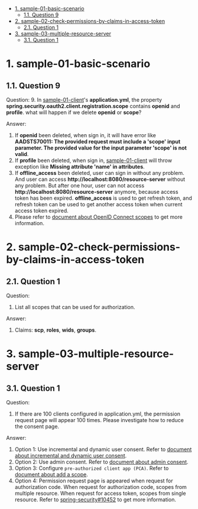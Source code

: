 - [1. sample-01-basic-scenario](#1-sample-01-basic-scenario)
    * [1.1. Question 9](#11-question-9)
- [2. sample-02-check-permissions-by-claims-in-access-token](#2-sample-02-check-permissions-by-claims-in-access-token)
    * [2.1. Question 1](#21-question-1)
- [3. sample-03-multiple-resource-server](#3-sample-03-multiple-resource-server)
    * [3.1. Question 1](#31-question-1)




# 1. sample-01-basic-scenario

## 1.1. Question 9
Question: 
9. In [sample-01-client]'s **application.yml**, the property **spring.security.oauth2.client.registration.scope** contains **openid** and **profile**. what will happen if we delete **openid** or **scope**?

Answer:
1. If **openid** been deleted, when sign in, it will have error like **AADSTS70011: The provided request must include a 'scope' input parameter. The provided value for the input parameter 'scope' is not valid**.
2. If **profile** been deleted, when sign in, [sample-01-client] will throw exception like **Missing attribute 'name' in attributes**.
3. If **offline_access** been deleted, user can sign in without any problem. And user can access **http://localhost:8080/resource-server** without any problem. But after one hour, user can not access **http://localhost:8080/resource-server** anymore, because access token has been expired. **offline_access** is used to get refresh token, and refresh token can be used to get another access token when current access token expired.
4. Please refer to [document about OpenID Connect scopes] to get more information.


# 2. sample-02-check-permissions-by-claims-in-access-token

## 2.1. Question 1
Question:
1. List all scopes that can be used for authorization.

Answer:
1. Claims: **scp**, **roles**, **wids**, **groups**.


# 3. sample-03-multiple-resource-server

## 3.1. Question 1
Question:
1. If there are 100 clients configured in application.yml, the permission request page will appear 100 times. Please investigate how to reduce the consent page.

Answer:
1. Option 1: Use incremental and dynamic user consent. Refer to [document about incremental and dynamic user consent].
2. Option 2: Use admin consent. Refer to [document about admin consent].
3. Option 3: Configure `pre-authorized client app (PCA)`. Refer to [document about add a scope].
4. Option 4: Permission request page is appeared when request for authorization code. When request for authorization code, scopes from multiple resource. When request for access token, scopes from single resource. Refer to [spring-security#10452] to get more information.








[sample-01-client]: ../ServletApplications/OAuth2/sample-01-basic-scenario/sample-01-client
[document about OpenID Connect scopes]: https://docs.microsoft.com/azure/active-directory/develop/v2-permissions-and-consent#openid-connect-scopes
[document about incremental and dynamic user consent]: https://docs.microsoft.com/azure/active-directory/develop/v2-permissions-and-consent#incremental-and-dynamic-user-consent
[document about admin consent]: https://docs.microsoft.com/azure/active-directory/develop/v2-permissions-and-consent#admin-consent
[document about add a scope]: https://docs.microsoft.com/azure/active-directory/develop/quickstart-configure-app-expose-web-apis#add-a-scope
[spring-security#10452]: https://github.com/spring-projects/spring-security/issues/10452

